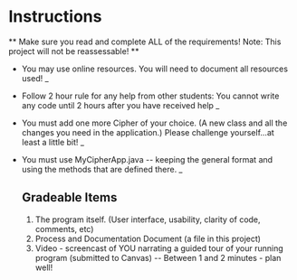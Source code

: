 # Instructions  

  ** Make sure you read and complete ALL of the requirements!  Note:  This project will not be reassessable! **

* You may use online resources.  You will need to document all resources used! _

* Follow 2 hour rule for any help from other students:  You cannot write any code until 2 hours after you have received help _

* You must add one more Cipher of your choice.  (A new class and all the changes you need in the application.)  Please challenge yourself...at least a little bit! _

* You must use MyCipherApp.java -- keeping the general format and using the methods that are defined there. _

  ## Gradeable Items
  1. The program itself.  (User interface, usability, clarity of code, comments, etc)
  2. Process and Documentation Document (a file in this project)
  3. Video - screencast of YOU narrating a guided tour of your running program (submitted to Canvas) -- Between 1 and 2 minutes - plan well!


  
  
  